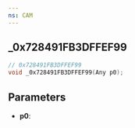 ```yaml
---
ns: CAM
---
```

## _0x728491FB3DFFEF99

```c
// 0x728491FB3DFFEF99
void _0x728491FB3DFFEF99(Any p0);
```

## Parameters
* **p0**:
